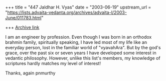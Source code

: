 +++
title = "447 Jaldhar H. Vyas"
date = "2003-06-19"
upstream_url = "https://lists.advaita-vedanta.org/archives/advaita-l/2003-June/011783.html"

+++
[Archive link](https://lists.advaita-vedanta.org/archives/advaita-l/2003-June/011783.html)

I am an engineer by profession. Even though I was born in an orthodox
brahmin family, spiritually speaking, I have led most of my life like an
everyday person, lost in the familiar world of "vyavahAra". But by the god's
grace, over the past six or seven years I have developed some interest in
vedantic philosophy. However, unlike this list's members,  my knowledge of
scriptures hardly matches my level of interest!

Thanks, again
pnmurthy


